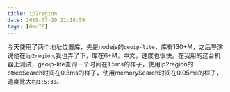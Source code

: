 ```yaml
---
title: ip2region
date: 2019-07-29 21:18:59
tags: [GeoIP]
---
```


今天使用了两个地址位置库，先是nodejs的`geoip-lite`，库有130+M，之后导演说他在`ip2region`,我也弄了下，库在6+M，中文，速度也很快。在我用的这台机器上测试，geoip-lite查询一个时间在1.5ms的样子，使用ip2region的btreeSearch时间在0.3ms的样子，使用memorySearch时间在0.05ms的样子，速度比大约`1:5:30`。
